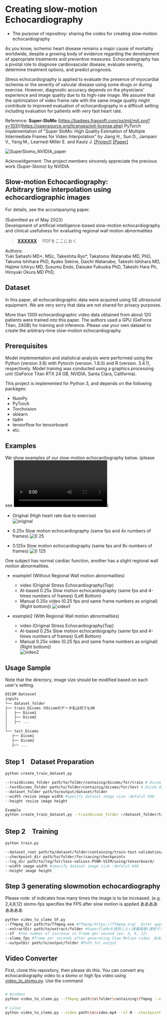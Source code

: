 # Creating slow-motion Echocardiography
- The purpose of repositroy: sharing the codes for creating slow-motion echocardiography

As you know, ischemic heart disease remains a major cause of mortality worldwide, despite a growing body of evidence regarding the development of appropriate treatments and preventive measures. Echocardiography has a pivotal role to diagnose cardiovascular disease, evaluate severity, determine treatment options, and predict prognosis. 

Stress echocardiography is applied to evaluate the presence of myocardial ischemia or the severity of valvular disease using some drugs or during exercise. However, diagnostic accuracy depends on the physicians’ experience and image quality due to its high-rate image. We assume that the optimization of video frame rate with the same image quality might contribute to improved evaluation of echocardiography in a difficult setting including evaluation for patients with very fast heart rate. 

Reference:  **Super-SloMo** (https://badges.frapsoft.com/os/mit/mit.svg?v=103)](https://opensource.org/licenses/mit-license.php)
PyTorch implementation of "Super SloMo: High Quality Estimation of Multiple Intermediate Frames for Video Interpolation" by Jiang H., Sun D., Jampani V., Yang M., Learned-Miller E. and Kautz J. [[Project]](https://people.cs.umass.edu/~hzjiang/projects/superslomo/) [[Paper]](https://arxiv.org/abs/1712.00080)

![SuperSlomo_NVIDIA_paper](https://user-images.githubusercontent.com/58348086/231926369-7d347036-fcd0-49e0-ab11-3eb6ce0e456a.png)


Acknowldgement:
The project members sincerely appreciate the previous work (Super-Slomo) by NVIDIA. 


Slow-motion Echocardiography:<br/>Arbitrary time interpolation using echocardiographic images
------------------------------------------------------------------------------
For details, see the accompanying paper.<br/>

 (Submitted as of May 2023）<br/>
 Development of artificial intelligence-based slow-motion echocardiography and clinical usefulness for evaluating regional wall motion abnormalities
> [**XXXXXX**](https://XXXXXXXXXXXX)　
PDFをここにおく<br/>


Authors: <br/>
Yuki Sahashi MD*, MSc, Takeshita Ryo*, Takatomo Watanabe MD, PhD, Takuma Ishihara PhD, Ayako Sekine, Daichi Watanabe, Takeshi Ishihara MD, Hajime Ichiryu MD, Susumu Endo, Daisuke Fukuoka PhD, Takeshi Hara Ph, Hiroyuki Okura MD PhD, 

Dataset
-------
In this paper, all echocardiographic data were acquired using GE ultrasound equipment. 
We are very sorry that data are not shared for privacy purposes. 
<br/>

More than 1300 echocardiographic video data obtained from about 120 patients were trained into this paper.
The authors used a GPU (GeForce Titan, 24GB) for training and inference.
Please use your own dataset to create the arbitrary-time slow-motion echocardiography.

## Prerequisites
Model implementation and statistical analysis were performed using the Python (version 3.8) with Pytorch (version. 1.8.0) and R (version. 3.4.1), respectively. Model training was conducted using a graphics processing unit (GeForce Titan RTX 24 GB, NVIDIA, Santa Clara, California).

This project is implemented for Python 3, and depends on the following packages:
  - NumPy
  - PyTorch
  - Torchvision
  - sklearn
  - tqdm
  - tensorflow for tensorboard
  - etc.


Examples
--------
We show examples of our slow-motion echocardiography below. 
(please see ![Not gif version](https://github.com/YukiSahashi/slowmotion_echocardiography/blob/main/docs/Project_supplemental_figure(2).mp4))

- Original (High heart rate due to exercise)　　　　　　　　　　　　　　　
![original](https://user-images.githubusercontent.com/58348086/233840538-467026dc-2241-4bbb-bf3b-a291b2cdf67f.gif)

- 0.25x Slow motion echocardiography (same fps and 4x numbers of frames)
![0 25](https://user-images.githubusercontent.com/58348086/233840596-b3004af4-484d-4024-b456-f1ebed600244.gif)


- 0.125x Slow motion echocardiography (same fps and 8x numbers of frames)
![0 125](https://user-images.githubusercontent.com/58348086/233840623-93d5d172-0ce1-4e74-8553-f242507ace1b.gif)



One subject has normal cardiac function, another has a slight regional wall motion abnormalities.

 - example1 (Without Regional Wall motion abnormalities) <br/> 
   - video (Original Stress Echocardiography(Top)  <br/>
   - AI-based 0.25x Slow motion echocardiography (same fps and 4-times numbers of frames) (Left Bottom)  <br/> 
   - Manual 0.25x video (0.25 fps and same frame numbers as original)(Right bottom))
![video1](https://user-images.githubusercontent.com/58348086/233838418-a0cf7150-7b70-4ec4-be4c-3c285e1faea6.gif)

 - example2 (With Regional Wall motion abnormalities) <br/> 
   - video (Original Stress Echocardiography(Top)  <br/>
   - AI-based 0.25x Slow motion echocardiography (same fps and 4-times numbers of frames) (Left Bottom)  <br/> 
   - Manual 0.25x video (0.25 fps and same frame numbers as original)(Right bottom))    
![video2](https://user-images.githubusercontent.com/58348086/233838476-a69f2b30-77e6-4ee8-a68f-8670f1ba1f93.gif)




Usage Sample
-----
Note that the directory, image size should be modified based on each user's setting.
```bash
DICOM Datseset
inputs
└── dataset_folder
├── train_Dicoms ※Dicomのデータ名は何でもOK
│   ├── Dicom1
│   ├── Dicom2
│   ├── ...
│
└── test_Dicoms
   ├── Dicom1
   ├── Dicom2
   ├── ...

```

## Step 1　Dataset Preparation
```bash
python create_train_dataset.py 

--trainDicoms_folder path/to/folder/containig/dicoms/for/train # Dicom dataset for training
--testDicoms_folder path/to/folder/containig/dicoms/for/test # Dicom dataset for test
--dataset_folder path/to/output/dataset/folder 
--width resize image width #specify dataset image size :defalut 640
--height resize image height

Example
python create_train_dataset.py --trainDicoms_folder ~/dataset_folder/trainDicoms --testDicoms_folder ~/dataset_folder/test_Dicoms --dataset_folder ~/dataset_folder --width 640 --height 640

```

## Step 2　Training
```bash
python train.py

--dataset_root path/to/dataset/folder/containing/train-test-validation/folders #Dataset path for train-test-validation dataset
--checkpoint_dir path/to/folder/for/saving/checkpoints 
--log_dir path/to/log/for/loss-valLoss-PSNR-SSIM/using/tensorboard/ 
--width image width #specify dataset image size :defalut 640
--height image height
```

## Step 3 generating slowmotion echocardiography

Please note:
sf indicates how many times the image is to be increased. (e.g. 2,4,8,12)
slomo-fps specifies the FPS after slow motion is applied ああああああああ
```bash
python video_to_slomo_SF.py
--ffmpeg_dir path/to/ffmpeg.exe #ffmpeg:https://ffmpeg.org/  Enter apps in this directory
--extractDir path/to/extract/folder #SuperSloMoを適用したい連番画像(連続する画像の集合)へのパス
--sf  #the number of increase in frame per second (ex: 4, 8, 12)
--slomo_fps #frame per seconds after generating Slow Motion video　ああああああああああ
--outputDir path/to/output/folder #Path for output

```

## Video Converter
First, clone this repository, then please do this.
You can convert any echocardiography video to a slomo or high fps video using [video_to_slomo.py](image_to_slomo_SF.py). Use the command

```bash

# Windows
python video_to_slomo.py --ffmpeg path\to\folder\containing\ffmpeg --video path\to\video.mp4 --sf N --checkpoint path\to\checkpoint.ckpt --fps M --output path\to\output.mkv

# Linux
python video_to_slomo.py --video path\to\video.mp4 --sf N --checkpoint path\to\checkpoint.ckpt --fps M --output path\to\output.mkv
```



